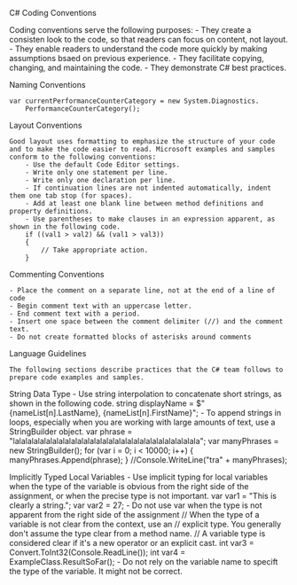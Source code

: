 C# Coding Conventions

Coding conventions serve the following purposes:
    - They create a consisten look to the code, so that readers can focus on content, not layout.
    - They enable readers to understand the code more quickly by making assumptions bsaed on previous experience.
    - They facilitate copying, changing, and maintaining the code.
    - They demonstrate C# best practices.


Naming Conventions

    var currentPerformanceCounterCategory = new System.Diagnostics.
        PerformanceCounterCategory();


Layout Conventions

    Good layout uses formatting to emphasize the structure of your code and to make the code easier to read. Microsoft examples and samples conform to the following conventions:
        - Use the default Code Editor settings.
        - Write only one statement per line.
        - Write only one declaration per line.
        - If continuation lines are not indented automatically, indent them one tab stop (for spaces).
        - Add at least one blank line between method definitions and property definitions.
        - Use parentheses to make clauses in an expression apparent, as shown in the following code.
        if ((val1 > val2) && (val1 > val3))
        {
            // Take appropriate action.
        }


Commenting Conventions

    - Place the comment on a separate line, not at the end of a line of code
    - Begin comment text with an uppercase letter.
    - End comment text with a period.
    - Insert one space between the comment delimiter (//) and the comment text.
    - Do not create formatted blocks of asterisks around comments


Language Guidelines

    The following sections describe practices that the C# team follows to prepare code examples and samples.

String Data Type
    - Use string interpolation to concatenate short strings, as shown in the following code.
    string displayName = $"{nameList[n].LastName}, {nameList[n].FirstName}";
    - To append strings in loops, especially when you are working with large amounts of text, use a StringBuilder object.
    var phrase = "lalalalalalalalalalalalalalalalalalalalalalalalalalalalalala";
    var manyPhrases = new StringBuilder();
    for (var i = 0; i < 10000; i++)
    {
        manyPhrases.Append(phrase);
    }
    //Console.WriteLine("tra" + manyPhrases);
    
Implicitly Typed Local Variables
    - Use implicit typing for local variables when the type of the variable is obvious from the right side of the assignment, or when the precise type is not important.
    var var1 = "This is clearly a string.";
    var var2 = 27;
    - Do not use var when the type is not apparent from the right side of the assignment
    // When the type of a variable is not clear from the context, use an
    // explicit type. You generally don't assume the type clear from a method name.
    // A variable type is considered clear if it's a new operator or an explicit cast.
    int var3 = Convert.ToInt32(Console.ReadLine());
    int var4 = ExampleClass.ResultSoFar();
    - Do not rely on the variable name to specift the type of the variable. It might not be correct.
